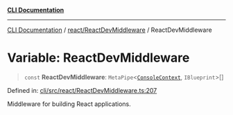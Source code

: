 [**CLI Documentation**](../../../README.md)

***

[CLI Documentation](../../../README.md) / [react/ReactDevMiddleware](../README.md) / ReactDevMiddleware

# Variable: ReactDevMiddleware

> `const` **ReactDevMiddleware**: `MetaPipe`\<[`ConsoleContext`](../../../declarations/interfaces/ConsoleContext.md), `IBlueprint`\>[]

Defined in: [cli/src/react/ReactDevMiddleware.ts:207](https://github.com/stonemjs/cli/blob/83156d7f07cad6e0545ad29ba32878fdd248ede2/src/react/ReactDevMiddleware.ts#L207)

Middleware for building React applications.
